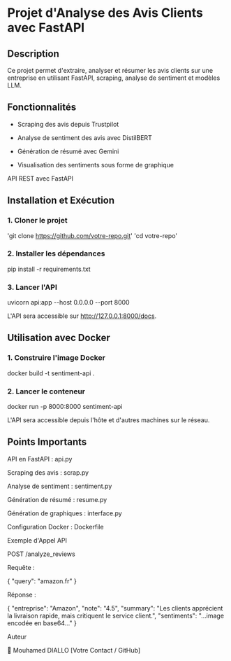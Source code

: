 # Projet d'Analyse des Avis Clients avec FastAPI

## Description

Ce projet permet d'extraire, analyser et résumer les avis clients sur une entreprise en utilisant FastAPI, scraping, analyse de sentiment et modèles LLM.

## Fonctionnalités

- Scraping des avis depuis Trustpilot

- Analyse de sentiment des avis avec DistilBERT

- Génération de résumé avec Gemini

- Visualisation des sentiments sous forme de graphique

API REST avec FastAPI

## Installation et Exécution

### 1. Cloner le projet
'git clone https://github.com/votre-repo.git'
'cd votre-repo'

### 2. Installer les dépendances

pip install -r requirements.txt

### 3. Lancer l'API

uvicorn api:app --host 0.0.0.0 --port 8000

L'API sera accessible sur http://127.0.0.1:8000/docs.


## Utilisation avec Docker

### 1. Construire l'image Docker

docker build -t sentiment-api .

### 2. Lancer le conteneur

docker run -p 8000:8000 sentiment-api

L'API sera accessible depuis l'hôte et d'autres machines sur le réseau.

## Points Importants

API en FastAPI : api.py

Scraping des avis : scrap.py

Analyse de sentiment : sentiment.py

Génération de résumé : resume.py

Génération de graphiques : interface.py

Configuration Docker : Dockerfile

Exemple d'Appel API

POST /analyze_reviews

Requête :

{
  "query": "amazon.fr"
}

Réponse :

{
  "entreprise": "Amazon",
  "note": "4.5",
  "summary": "Les clients apprécient la livraison rapide, mais critiquent le service client.",
  "sentiments": "...image encodée en base64..."
}


Auteur

👤 Mouhamed DIALLO  [Votre Contact / GitHub]

